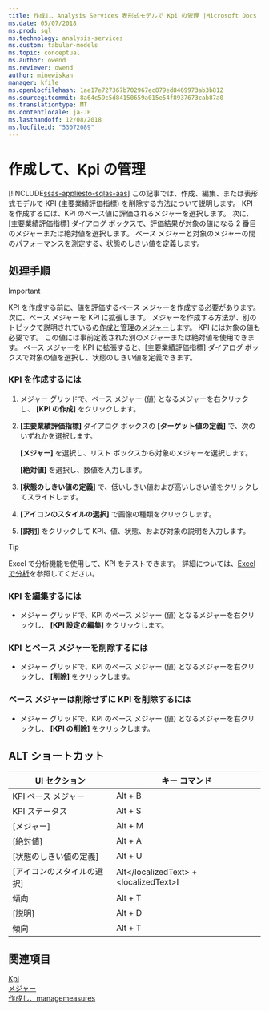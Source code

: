 ```yaml
---
title: 作成し、Analysis Services 表形式モデルで Kpi の管理 |Microsoft Docs
ms.date: 05/07/2018
ms.prod: sql
ms.technology: analysis-services
ms.custom: tabular-models
ms.topic: conceptual
ms.author: owend
ms.reviewer: owend
author: minewiskan
manager: kfile
ms.openlocfilehash: 1ae17e727367b702967ec879ed8469973ab3b812
ms.sourcegitcommit: 8a64c59c5d84150659a015e54f8937673cab87a0
ms.translationtype: MT
ms.contentlocale: ja-JP
ms.lasthandoff: 12/08/2018
ms.locfileid: "53072089"
---
```

# <a name="create-and-manage-kpis"></a>作成して、Kpi の管理 
[!INCLUDE[ssas-appliesto-sqlas-aas](../../includes/ssas-appliesto-sqlas-aas.md)]
  この記事では、作成、編集、または表形式モデルで KPI (主要業績評価指標) を削除する方法について説明します。 KPI を作成するには、KPI のベース値に評価されるメジャーを選択します。 次に、[主要業績評価指標] ダイアログ ボックスで、評価結果が対象の値になる 2 番目のメジャーまたは絶対値を選択します。 ベース メジャーと対象のメジャーの間のパフォーマンスを測定する、状態のしきい値を定義します。  
  
## <a name="tasks"></a>処理手順  
  
> [!IMPORTANT]  
>  KPI を作成する前に、値を評価するベース メジャーを作成する必要があります。 次に、ベース メジャーを KPI に拡張します。 メジャーを作成する方法が、別のトピックで説明されている[の作成と管理のメジャー](../../analysis-services/tabular-models/create-and-manage-measures-ssas-tabular.md)します。 KPI には対象の値も必要です。 この値には事前定義された別のメジャーまたは絶対値を使用できます。 ベース メジャーを KPI に拡張すると、[主要業績評価指標] ダイアログ ボックスで対象の値を選択し、状態のしきい値を定義できます。  
  
###  <a name="bkmk_create_KPI"></a> KPI を作成するには  
  
1.  メジャー グリッドで、ベース メジャー (値) となるメジャーを右クリックし、 **[KPI の作成]** をクリックします。  
  
2.  **[主要業績評価指標]** ダイアログ ボックスの **[ターゲット値の定義]** で、次のいずれかを選択します。  
  
     **[メジャー]** を選択し、リスト ボックスから対象のメジャーを選択します。  
  
     **[絶対値]** を選択し、数値を入力します。  
  
3.  **[状態のしきい値の定義]** で、低いしきい値および高いしきい値をクリックしてスライドします。  
  
4.  **[アイコンのスタイルの選択]** で画像の種類をクリックします。  
  
5.  **[説明]** をクリックして KPI、値、状態、および対象の説明を入力します。  
  
> [!TIP]  
>  Excel で分析機能を使用して、KPI をテストできます。 詳細については、[Excel で分析](../../analysis-services/tabular-models/analyze-in-excel-ssas-tabular.md)を参照してください。  
  
###  <a name="bkmk_edit_KPI"></a> KPI を編集するには  
  
-   メジャー グリッドで、KPI のベース メジャー (値) となるメジャーを右クリックし、 **[KPI 設定の編集]** をクリックします。  
  
###  <a name="bkmk_delete"></a> KPI とベース メジャーを削除するには  
  
-   メジャー グリッドで、KPI のベース メジャー (値) となるメジャーを右クリックし、 **[削除]** をクリックします。  
  
###  <a name="bkmk_delete_KPI"></a> ベース メジャーは削除せずに KPI を削除するには  
  
-   メジャー グリッドで、KPI のベース メジャー (値) となるメジャーを右クリックし、 **[KPI の削除]** をクリックします。  
  
## <a name="alt-shortcuts"></a>ALT ショートカット  
  
|UI セクション|キー コマンド|  
|----------------|-----------------|  
|KPI ベース メジャー|Alt + B|  
|KPI ステータス|Alt + S|  
|[メジャー]|Alt + M|  
|[絶対値]|Alt + A|  
|[状態のしきい値の定義]|Alt + U|  
|[アイコンのスタイルの選択]|Alt&lt;/localizedText&gt; + &lt;localizedText&gt;I|  
|傾向|Alt + T|  
|[説明]|Alt + D|  
|傾向|Alt + T|  
  
## <a name="see-also"></a>関連項目  
 [Kpi](../../analysis-services/tabular-models/kpis-ssas-tabular.md)   
 [メジャー](../../analysis-services/tabular-models/measures-ssas-tabular.md)   
 [作成し、managemeasures](../../analysis-services/tabular-models/create-and-manage-measures-ssas-tabular.md)  
  
  
